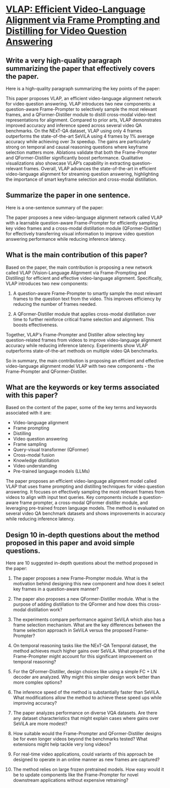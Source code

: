 # [VLAP: Efficient Video-Language Alignment via Frame Prompting and   Distilling for Video Question Answering](https://arxiv.org/abs/2312.08367)

## Write a very high-quality paragraph summarizing the paper that effectively covers the paper.

 Here is a high-quality paragraph summarizing the key points of the paper:

This paper proposes VLAP, an efficient video-language alignment network for video question answering. VLAP introduces two new components: a question-aware Frame-Prompter to selectively sample the most relevant frames, and a QFormer-Distiller module to distill cross-modal video-text representations for alignment. Compared to prior arts, VLAP demonstrates improved accuracy and inference speed across several video QA benchmarks. On the NExT-QA dataset, VLAP using only 4 frames outperforms the state-of-the-art SeViLA using 4 frames by 1% average accuracy while achieving over 3x speedup. The gains are particularly strong on temporal and causal reasoning questions where keyframe selection matters more. Ablations validate that both the Frame-Prompter and QFormer-Distiller significantly boost performance. Qualitative visualizations also showcase VLAP’s capability in extracting question-relevant frames. Overall, VLAP advances the state-of-the-art in efficient video-language alignment for streaming question answering, highlighting the importance of smart keyframe selection and cross-modal distillation.


## Summarize the paper in one sentence.

 Here is a one-sentence summary of the paper:

The paper proposes a new video-language alignment network called VLAP with a learnable question-aware Frame-Prompter for efficiently sampling key video frames and a cross-modal distillation module (QFormer-Distiller) for effectively transferring visual information to improve video question answering performance while reducing inference latency.


## What is the main contribution of this paper?

 Based on the paper, the main contribution is proposing a new network called VLAP (Vision-Language Alignment via Frame-Prompting and Distilling) for efficient and effective video-language alignment. Specifically, VLAP introduces two new components:

1) A question-aware Frame-Prompter to smartly sample the most relevant frames to the question text from the video. This improves efficiency by reducing the number of frames needed.

2) A QFormer-Distiller module that applies cross-modal distillation over time to further reinforce critical frame selection and alignment. This boosts effectiveness.

Together, VLAP's Frame-Prompter and Distiller allow selecting key question-related frames from videos to improve video-language alignment accuracy while reducing inference latency. Experiments show VLAP outperforms state-of-the-art methods on multiple video QA benchmarks.

So in summary, the main contribution is proposing an efficient and effective video-language alignment model VLAP with two new components - the Frame-Prompter and QFormer-Distiller.


## What are the keywords or key terms associated with this paper?

 Based on the content of the paper, some of the key terms and keywords associated with it are:

- Video-language alignment
- Frame prompting 
- Distilling
- Video question answering
- Frame sampling
- Query-visual transformer (QFormer)
- Cross-modal fusion
- Knowledge distillation
- Video understanding
- Pre-trained language models (LLMs)

The paper proposes an efficient video-language alignment model called VLAP that uses frame prompting and distilling techniques for video question answering. It focuses on effectively sampling the most relevant frames from videos to align with input text queries. Key components include a question-aware frame prompter, a cross-modal QFormer distiller module, and leveraging pre-trained frozen language models. The method is evaluated on several video QA benchmark datasets and shows improvements in accuracy while reducing inference latency.


## Design 10 in-depth questions about the method proposed in this paper and avoid simple questions.

 Here are 10 suggested in-depth questions about the method proposed in the paper:

1. The paper proposes a new Frame-Prompter module. What is the motivation behind designing this new component and how does it select key frames in a question-aware manner? 

2. The paper also proposes a new QFormer-Distiller module. What is the purpose of adding distillation to the QFormer and how does this cross-modal distillation work?

3. The experiments compare performance against SeViLA which also has a frame selection mechanism. What are the key differences between the frame selection approach in SeViLA versus the proposed Frame-Prompter?

4. On temporal reasoning tasks like the NExT-QA Temporal dataset, the method achieves much higher gains over SeViLA. What properties of the Frame-Prompter might account for this significant improvement on temporal reasoning?

5. For the QFormer-Distiller, design choices like using a simple FC + LN decoder are analyzed. Why might this simpler design work better than more complex options? 

6. The inference speed of the method is substantially faster than SeViLA. What modifications allow the method to achieve these speed ups while improving accuracy?

7. The paper analyzes performance on diverse VQA datasets. Are there any dataset characteristics that might explain cases where gains over SeViLA are more modest?

8. How suitable would the Frame-Prompter and QFormer-Distiller designs be for even longer videos beyond the benchmarks tested? What extensions might help tackle very long videos?

9. For real-time video applications, could variants of this approach be designed to operate in an online manner as new frames are captured?

10. The method relies on large frozen pretrained models. How easy would it be to update components like the Frame-Prompter for novel downstream applications without expensive retraining?
